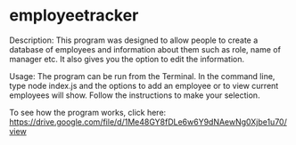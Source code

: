 # employeetracker

Description:
  This program was designed to allow people to create a database of employees and information about them such as role, name of manager etc. It also gives you the option to edit the information.
  

Usage:
  The program can be run from the Terminal. In the command line, type node index.js and the options to add an employee or to view current employees will show. Follow the instructions to make your selection. 

To see how the program works, click here: https://drive.google.com/file/d/1Me48GY8fDLe6w6Y9dNAewNg0Xjbe1u70/view
